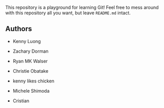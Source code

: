 This repository is a playground for learning Git! Feel free to mess around with this 
repository all you want, but leave `README.md` intact.

## Authors

* Kenny Luong

* Zachary Dorman

* Ryan MK Walser

* Christie Obatake

* kenny likes chicken

* Michele Shimoda 

* Cristian
